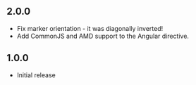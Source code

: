2.0.0
-----

* Fix marker orientation - it was diagonally inverted!
* Add CommonJS and AMD support to the Angular directive.

1.0.0
-----

* Initial release
